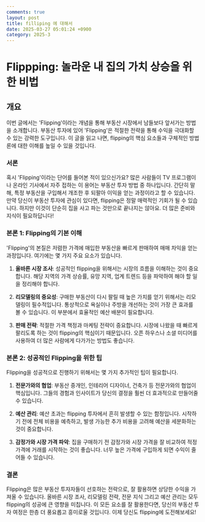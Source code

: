 ```yaml
---
comments: true
layout: post
title: filliping 에 대해서
date: 2025-03-27 05:01:24 +0900
category: 2025-3
---
```


# Flippping: 놀라운 내 집의 가치 상승을 위한 비법

## 개요
이번 글에서는 'Flipping'이라는 개념을 통해 부동산 시장에서 남들보다 앞서가는 방법을 소개합니다. 부동산 투자에 있어 'Flipping'은 적절한 전략을 통해 수익을 극대화할 수 있는 강력한 도구입니다. 이 글을 읽고 나면, flipping의 핵심 요소들과 구체적인 방법론에 대한 이해를 높일 수 있을 것입니다.

### 서론
혹시 'Flipping'이라는 단어를 들어본 적이 있으신가요? 많은 사람들이 TV 프로그램이나 온라인 기사에서 자주 접하는 이 용어는 부동산 투자 방법 중 하나입니다. 간단히 말해, 특정 부동산을 구입해서 개조한 후 되팔아 이익을 얻는 과정이라고 할 수 있습니다. 만약 당신이 부동산 투자에 관심이 있다면, flipping은 정말 매력적인 기회가 될 수 있습니다. 하지만 이것이 단순히 집을 사고 파는 것만으로 끝나지는 않아요. 더 많은 준비와 지식이 필요하답니다!

### 본론 1: Flipping의 기본 이해
'Flipping'의 본질은 저렴한 가격에 매입한 부동산을 빠르게 판매하여 매매 차익을 얻는 과정입니다. 여기에는 몇 가지 주요 요소가 있습니다.

1. **올바른 시장 조사**: 성공적인 flipping을 위해서는 시장의 흐름을 이해하는 것이 중요합니다. 해당 지역의 가격 상승률, 유망 지역, 업계 트렌드 등을 파악하여 해야 할 일을 정리해야 합니다.

2. **리모델링의 중요성**: 구매한 부동산이 다시 팔릴 때 높은 가치를 얻기 위해서는 리모델링이 필수적입니다. 통상적으로 욕실이나 주방을 개선하는 것이 가장 큰 효과를 볼 수 있습니다. 이 부분에서 효율적인 예산 배분이 필요합니다.

3. **판매 전략**: 적절한 가격 책정과 마케팅 전략이 중요합니다. 시장에 나왔을 때 빠르게 팔리도록 하는 것이 flipping의 핵심이기 때문입니다. 오픈 하우스나 소셜 미디어를 사용하여 더 많은 사람에게 다가가는 방법도 좋습니다.

### 본론 2: 성공적인 Flipping을 위한 팁
Flipping을 성공적으로 진행하기 위해서는 몇 가지 추가적인 팁이 필요합니다.

1. **전문가와의 협업**: 부동산 중개인, 인테리어 디자이너, 건축가 등 전문가와의 협업이 핵심입니다. 그들의 경험과 인사이트가 당신의 결정을 훨씬 더 효과적으로 만들어줄 수 있습니다.

2. **예산 관리**: 예산 초과는 flipping 투자에서 흔히 발생할 수 있는 함정입니다. 시작하기 전에 전체 비용을 예측하고, 발생 가능한 추가 비용을 고려해 예산을 세분화하는 것이 중요합니다.

3. **감정가와 시장 가격 파악**: 집을 구매하기 전 감정가와 시장 가격을 잘 비교하여 적정 가격에 거래를 시작하는 것이 좋습니다. 너무 높은 가격에 구입하게 되면 수익이 줄어들 수 있습니다.

### 결론
Flipping은 많은 부동산 투자자들이 선호하는 전략으로, 잘 활용하면 상당한 수익을 가져올 수 있습니다. 올바른 시장 조사, 리모델링 전략, 전문 지식 그리고 예산 관리는 모두 flipping의 성공에 큰 영향을 미칩니다. 이 모든 요소를 잘 활용한다면, 당신의 부동산 투자 여정은 한층 더 풍요롭고 흥미로울 것입니다. 이제 당신도 flipping에 도전해보세요!